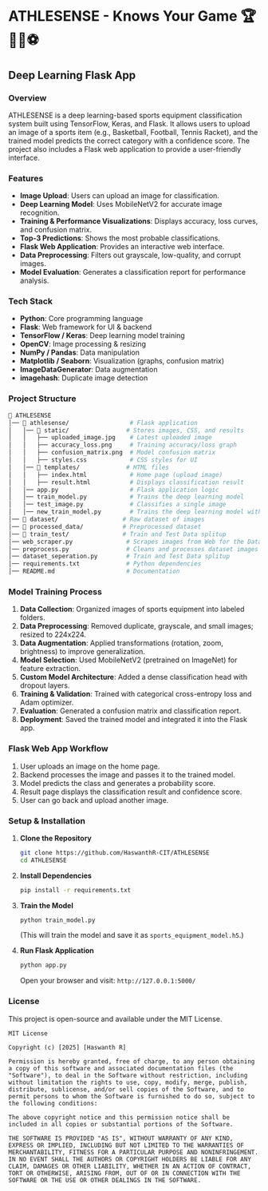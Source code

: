 
# ATHLESENSE - Knows Your Game 🏆🎾🏀⚽

## Deep Learning Flask App

### Overview

ATHLESENSE is a deep learning-based sports equipment classification system built using TensorFlow, Keras, and Flask. It allows users to upload an image of a sports item (e.g., Basketball, Football, Tennis Racket), and the trained model predicts the correct category with a confidence score. The project also includes a Flask web application to provide a user-friendly interface.

### Features

- **Image Upload**: Users can upload an image for classification.
- **Deep Learning Model**: Uses MobileNetV2 for accurate image recognition.
- **Training & Performance Visualizations**: Displays accuracy, loss curves, and confusion matrix.
- **Top-3 Predictions**: Shows the most probable classifications.
- **Flask Web Application**: Provides an interactive web interface.
- **Data Preprocessing**: Filters out grayscale, low-quality, and corrupt images.
- **Model Evaluation**: Generates a classification report for performance analysis.

### Tech Stack

- **Python**: Core programming language
- **Flask**: Web framework for UI & backend
- **TensorFlow / Keras**: Deep learning model training
- **OpenCV**: Image processing & resizing
- **NumPy / Pandas**: Data manipulation
- **Matplotlib / Seaborn**: Visualization (graphs, confusion matrix)
- **ImageDataGenerator**: Data augmentation
- **imagehash**: Duplicate image detection

### Project Structure

```bash
📂 ATHLESENSE
│── 📂 athlesense/                 # Flask application
│   │── 📂 static/                # Stores images, CSS, and results
│   │   ├── uploaded_image.jpg    # Latest uploaded image
│   │   ├── accuracy_loss.png     # Training accuracy/loss graph
│   │   ├── confusion_matrix.png  # Model confusion matrix
│   │   ├── styles.css            # CSS styles for UI
│   │── 📂 templates/             # HTML files
│   │   ├── index.html            # Home page (upload image)
│   │   ├── result.html           # Displays classification result
│   │── app.py                    # Flask application logic
│   │── train_model.py            # Trains the deep learning model
│   │── test_image.py             # Classifies a single image
│   │── new_train_model.py        # Trains the deep learning model with new features
│── 📂 dataset/                  # Raw dataset of images
│── 📂 processed_data/           # Preprocessed dataset
│── 📂 train_test/               # Train and Test Data splitup
│── web_scraper.py               # Scrapes images from Web for the Dataset
│── preprocess.py                # Cleans and processes dataset images
│── dataset_seperation.py        # Train and Test Data splitup
│── requirements.txt             # Python dependencies
│── README.md                    # Documentation
```

### Model Training Process

1. **Data Collection**: Organized images of sports equipment into labeled folders.
2. **Data Preprocessing**: Removed duplicate, grayscale, and small images; resized to 224x224.
3. **Data Augmentation**: Applied transformations (rotation, zoom, brightness) to improve generalization.
4. **Model Selection**: Used MobileNetV2 (pretrained on ImageNet) for feature extraction.
5. **Custom Model Architecture**: Added a dense classification head with dropout layers.
6. **Training & Validation**: Trained with categorical cross-entropy loss and Adam optimizer.
7. **Evaluation**: Generated a confusion matrix and classification report.
8. **Deployment**: Saved the trained model and integrated it into the Flask app.

### Flask Web App Workflow

1. User uploads an image on the home page.
2. Backend processes the image and passes it to the trained model.
3. Model predicts the class and generates a probability score.
4. Result page displays the classification result and confidence score.
5. User can go back and upload another image.

### Setup & Installation

1. **Clone the Repository**

   ```bash
   git clone https://github.com/HaswanthR-CIT/ATHLESENSE
   cd ATHLESENSE
   ```

2. **Install Dependencies**

   ```bash
   pip install -r requirements.txt
   ```

3. **Train the Model**

   ```bash
   python train_model.py
   ```

   (This will train the model and save it as `sports_equipment_model.h5`.)

4. **Run Flask Application**

   ```bash
   python app.py
   ```

   Open your browser and visit: `http://127.0.0.1:5000/`

### License

This project is open-source and available under the MIT License.

```
MIT License

Copyright (c) [2025] [Haswanth R]

Permission is hereby granted, free of charge, to any person obtaining a copy of this software and associated documentation files (the "Software"), to deal in the Software without restriction, including without limitation the rights to use, copy, modify, merge, publish, distribute, sublicense, and/or sell copies of the Software, and to permit persons to whom the Software is furnished to do so, subject to the following conditions:

The above copyright notice and this permission notice shall be included in all copies or substantial portions of the Software.

THE SOFTWARE IS PROVIDED "AS IS", WITHOUT WARRANTY OF ANY KIND, EXPRESS OR IMPLIED, INCLUDING BUT NOT LIMITED TO THE WARRANTIES OF MERCHANTABILITY, FITNESS FOR A PARTICULAR PURPOSE AND NONINFRINGEMENT. IN NO EVENT SHALL THE AUTHORS OR COPYRIGHT HOLDERS BE LIABLE FOR ANY CLAIM, DAMAGES OR OTHER LIABILITY, WHETHER IN AN ACTION OF CONTRACT, TORT OR OTHERWISE, ARISING FROM, OUT OF OR IN CONNECTION WITH THE SOFTWARE OR THE USE OR OTHER DEALINGS IN THE SOFTWARE.
```
